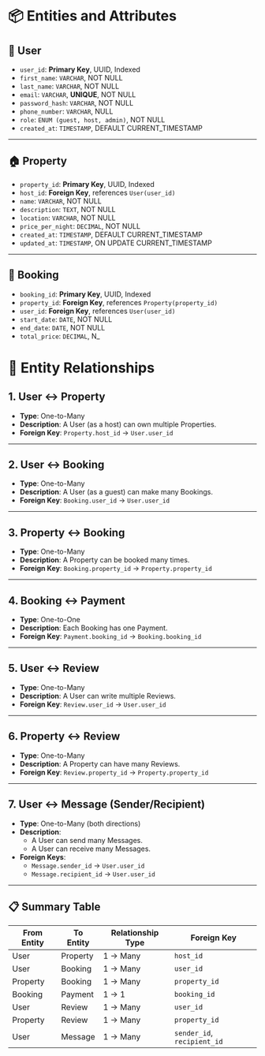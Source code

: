# 📦 Entities and Attributes

## 🧑 User
- `user_id`: **Primary Key**, UUID, Indexed  
- `first_name`: `VARCHAR`, NOT NULL  
- `last_name`: `VARCHAR`, NOT NULL  
- `email`: `VARCHAR`, **UNIQUE**, NOT NULL  
- `password_hash`: `VARCHAR`, NOT NULL  
- `phone_number`: `VARCHAR`, NULL  
- `role`: `ENUM (guest, host, admin)`, NOT NULL  
- `created_at`: `TIMESTAMP`, DEFAULT CURRENT_TIMESTAMP  

---

## 🏠 Property
- `property_id`: **Primary Key**, UUID, Indexed  
- `host_id`: **Foreign Key**, references `User(user_id)`  
- `name`: `VARCHAR`, NOT NULL  
- `description`: `TEXT`, NOT NULL  
- `location`: `VARCHAR`, NOT NULL  
- `price_per_night`: `DECIMAL`, NOT NULL  
- `created_at`: `TIMESTAMP`, DEFAULT CURRENT_TIMESTAMP  
- `updated_at`: `TIMESTAMP`, ON UPDATE CURRENT_TIMESTAMP  

---

## 📅 Booking
- `booking_id`: **Primary Key**, UUID, Indexed  
- `property_id`: **Foreign Key**, references `Property(property_id)`  
- `user_id`: **Foreign Key**, references `User(user_id)`  
- `start_date`: `DATE`, NOT NULL  
- `end_date`: `DATE`, NOT NULL  
- `total_price`: `DECIMAL`, N_

# 🔗 Entity Relationships

## 1. User ↔ Property
- **Type**: One-to-Many
- **Description**: A User (as a host) can own multiple Properties.
- **Foreign Key**: `Property.host_id` → `User.user_id`

---

## 2. User ↔ Booking
- **Type**: One-to-Many
- **Description**: A User (as a guest) can make many Bookings.
- **Foreign Key**: `Booking.user_id` → `User.user_id`

---

## 3. Property ↔ Booking
- **Type**: One-to-Many
- **Description**: A Property can be booked many times.
- **Foreign Key**: `Booking.property_id` → `Property.property_id`

---

## 4. Booking ↔ Payment
- **Type**: One-to-One
- **Description**: Each Booking has one Payment.
- **Foreign Key**: `Payment.booking_id` → `Booking.booking_id`

---

## 5. User ↔ Review
- **Type**: One-to-Many
- **Description**: A User can write multiple Reviews.
- **Foreign Key**: `Review.user_id` → `User.user_id`

---

## 6. Property ↔ Review
- **Type**: One-to-Many
- **Description**: A Property can have many Reviews.
- **Foreign Key**: `Review.property_id` → `Property.property_id`

---

## 7. User ↔ Message (Sender/Recipient)
- **Type**: One-to-Many (both directions)
- **Description**:
  - A User can send many Messages.
  - A User can receive many Messages.
- **Foreign Keys**:
  - `Message.sender_id` → `User.user_id`
  - `Message.recipient_id` → `User.user_id`

---

## 📋 Summary Table

| From Entity | To Entity | Relationship Type | Foreign Key |
|-------------|-----------|-------------------|-------------|
| User        | Property  | 1 → Many          | `host_id`   |
| User        | Booking   | 1 → Many          | `user_id`   |
| Property    | Booking   | 1 → Many          | `property_id` |
| Booking     | Payment   | 1 → 1             | `booking_id` |
| User        | Review    | 1 → Many          | `user_id`   |
| Property    | Review    | 1 → Many          | `property_id` |
| User        | Message   | 1 → Many          | `sender_id`, `recipient_id` |

